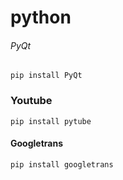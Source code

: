 # python

###### PyQt
```
pip install PyQt
```
### Youtube
```
pip install pytube
```

#### Googletrans
```
pip install googletrans
```
